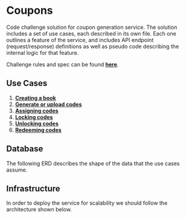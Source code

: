 # Coupons

Code challenge solution for coupon generation service.
The solution includes a set of use cases, each described in its own file.
Each one outlines a feature of the service, and includes API endpoint
(request/response) definitions as well as pseudo code describing
the internal logic for that feature.

Challenge rules and spec can be found [**here**](challenge.pdf).

## Use Cases

1. [**Creating a book**](cases/create_book.md)
2. [**Generate or upload codes**](cases/add_codes.md)
3. [**Assigning codes**](cases/assign_code.md)
4. [**Locking codes**](cases/lock_code.md)
5. [**Unlocking codes**](cases/unlock_codes.md)
6. [**Redeeming codes**](cases/redeem_code.md)

## Database

The following ERD describes the shape of the data that the use cases assume.

## Infrastructure

In order to deploy the service for scalability we should follow the architecture shown below.
